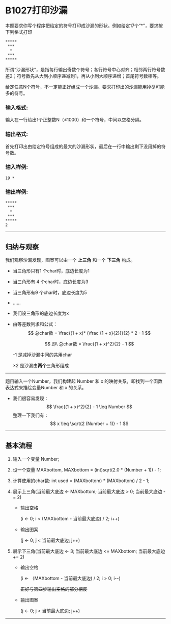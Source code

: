 # B1027打印沙漏

本题要求你写个程序把给定的符号打印成沙漏的形状。例如给定17个“*”，要求按下列格式打印

```
*****
 ***
  *
 ***
*****  
```

所谓“沙漏形状”，是指每行输出奇数个符号；各行符号中心对齐；相邻两行符号数差2；符号数先从大到小顺序递减到1，再从小到大顺序递增；首尾符号数相等。

给定任意N个符号，不一定能正好组成一个沙漏。要求打印出的沙漏能用掉尽可能多的符号。

### 输入格式:

输入在一行给出1个正整数N（≤1000）和一个符号，中间以空格分隔。

### 输出格式:

首先打印出由给定符号组成的最大的沙漏形状，最后在一行中输出剩下没用掉的符号数。

### 输入样例:

```in
19 *   
```

### 输出样例:

```out
*****
 ***
  *
 ***
*****
2
```

---

## 归纳与观察

我们观察沙漏发现，图案可以由一个 **上三角** 和一个 **下三角** 构成。

- 当三角形只有1 个char时，底边长度为1

- 当三角形有 4 个char时，底边长度为3

- 当三角形有9 个char时，底边长度为5

- ……

- 我们设三角形的底边长度为x

- 由等差数列求和公式：
  $$
  总char数 = \frac{(1 + x)* (\frac {1 + x}{2})}{2} * 2 - 1
  $$

  $$
  即\ 总char数 = \frac{(1 + x)^2}{2} - 1
  $$

  -1 是减掉沙漏中间的共用char

  ×2 是沙漏由**两个**三角形组成

---

题目输入一个Number，我们构建起 Number 和 x 的映射关系，即找到一个函数表达式来描绘变量Number 和 x 的关系。

- 我们很容易发现：
  $$
  \frac{(1 + x)^2}{2} - 1 \leq Number
  $$
  整理一下我们有：
  $$
  x \leq \sqrt{2 (Number + 1)} - 1
  $$
  

---

## 基本流程

1. 输入一个变量 Number;

2. 设一个变量 MAXbottom, MAXbottom = (int)sqrt(2.0 * (Number + 1)) - 1;

3. 计算使用的char数: int used = (MAXbottom) * (MAXbottom) / 2 - 1;

4. 展示上三角(当前最大底边 <- MAXbottom; 当前最大底边 > 0; 当前最大底边 -= 2)

   - 输出空格

     (i <- 0; i < (MAXbottom - 当前最大底边) / 2; i++)

   - 输出图案

     (j <- 0; j < 当前最大底边; j++)

5. 展示下三角(当前最大底边 <- 3; 当前最大底边 <= MAXbottom; 当前最大底边 += 2)

   - 输出空格

     (i <- （MAXbottom - 当前最大底边) / 2; i > 0; i--)

     ~~正好与第四步输出空格的部分相反~~

   - 输出图案

     (j <- 0; j < 当前最大底边; j++)

---